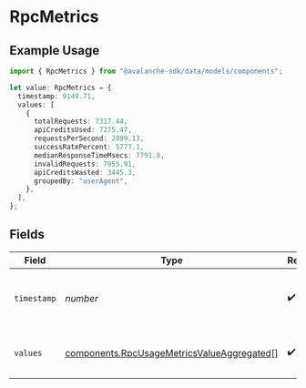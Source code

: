 # RpcMetrics

## Example Usage

```typescript
import { RpcMetrics } from "@avalanche-sdk/data/models/components";

let value: RpcMetrics = {
  timestamp: 9149.71,
  values: [
    {
      totalRequests: 7317.44,
      apiCreditsUsed: 7275.47,
      requestsPerSecond: 2899.13,
      successRatePercent: 5777.1,
      medianResponseTimeMsecs: 7791.8,
      invalidRequests: 7955.91,
      apiCreditsWasted: 3445.3,
      groupedBy: "userAgent",
    },
  ],
};
```

## Fields

| Field                                                                                                    | Type                                                                                                     | Required                                                                                                 | Description                                                                                              |
| -------------------------------------------------------------------------------------------------------- | -------------------------------------------------------------------------------------------------------- | -------------------------------------------------------------------------------------------------------- | -------------------------------------------------------------------------------------------------------- |
| `timestamp`                                                                                              | *number*                                                                                                 | :heavy_check_mark:                                                                                       | The timestamp of the metrics value                                                                       |
| `values`                                                                                                 | [components.RpcUsageMetricsValueAggregated](../../models/components/rpcusagemetricsvalueaggregated.md)[] | :heavy_check_mark:                                                                                       | The metrics values for the timestamp                                                                     |
